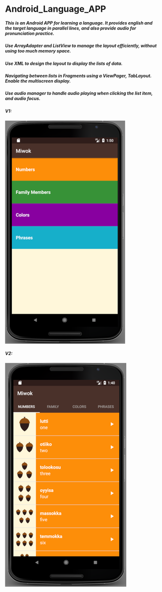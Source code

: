 # Android_Language_APP

##### This is an Android APP for learning a language. It provides english and the target language in parallel lines, and also provide audio for pronunciation practice.

##### Use ArrayAdapter and ListView to manage the layout efficiently, without using too much memory space.
#####	Use XML to design the layout to display the lists of data.
#####	Navigating between lists in Fragments using a ViewPager, TabLayout. Enable the multiscreen display.
#####	Use audio manager to handle audio playing when clicking the list item, and audio focus.


##### V1: 

![ScreenShot](https://github.com/lzzsmile/Android_Language_APP/blob/master/V1.png)


##### V2:

![ScreenShot](https://github.com/lzzsmile/Android_Language_APP/blob/master/V2.png)
